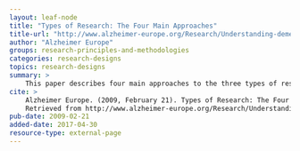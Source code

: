 ```yaml
---
layout: leaf-node
title: "Types of Research: The Four Main Approaches"
title-url: "http://www.alzheimer-europe.org/Research/Understanding-dementia-research/Types-of-research/The-four-main-approaches"
author: "Alzheimer Europe"
groups: research-principles-and-methodologies
categories: research-designs
topics: research-designs
summary: >
    This paper describes four main approaches to the three types of research.
cite: >
    Alzheimer Europe. (2009, February 21). Types of Research: The Four Main Approaches.
    Retrieved from http://www.alzheimer-europe.org/Research/Understanding-dementia-research/Types-of-research/The-four-main-approaches
pub-date: 2009-02-21
added-date: 2017-04-30
resource-type: external-page
---
```

